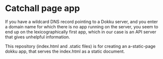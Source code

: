 # Catchall page app

If you have a wildcard DNS record pointing to a Dokku server, and you
enter a domain name for which there is no app running on the server,
you seem to end up on the lexicographically first app, which in our
case is an API server that gives unhelpful information.

This repository (index.html and .static files) is for creating an
a-static-page dokku app, that serves the index.html as a static document.

